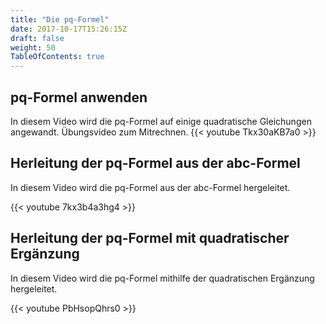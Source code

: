 ```yaml
---
title: "Die pq-Formel"
date: 2017-10-17T15:26:15Z
draft: false
weight: 50
TableOfContents: true
---
```


## pq-Formel anwenden
In diesem Video wird die pq-Formel auf einige quadratische Gleichungen angewandt. Übungsvideo zum Mitrechnen.
{{< youtube Tkx30aKB7a0 >}}

## Herleitung der pq-Formel aus der abc-Formel
In diesem Video wird die pq-Formel aus der abc-Formel hergeleitet.

{{< youtube 7kx3b4a3hg4 >}}

## Herleitung der pq-Formel mit quadratischer Ergänzung
In diesem Video wird die pq-Formel mithilfe der quadratischen Ergänzung hergeleitet.

{{< youtube PbHsopQhrs0 >}}